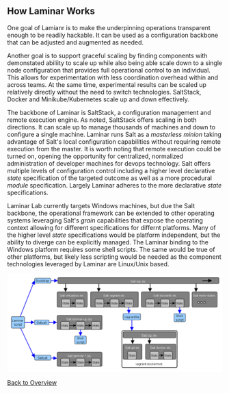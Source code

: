

## How Laminar Works

One goal of Lamianr is to make the underpinning operations transparent enough to be readily hackable. It can be used as a configuration backbone that can be adjusted and augmented as needed.

Another goal is to support graceful scaling by finding components with demonstated abiliity to scale up while also being able scale down to a single node configuration that provides full operational control to an individual.  This allows for experimentation with less coordination overhead within and across teams.  At the same time, experimental results can be scaled up relatively directly without the need to switch technologies.   SaltStack, Docker and Minikube/Kubernetes scale up and down effectively.  

The backbone of Laminar is SaltStack, a configuration management and remote execution engine. As noted, SaltStack offers scaling in both directions.  It can scale up to manage thousands of machines and down to configure a single machine.  Laminar runs Salt as a *masterless minion* taking advantage of Salt's local configuration capabilities without requiring remote execution from the master.  It is worth noting that remote execution could be turned on, opening the opportunity for centralized, normalized administration of developer machines for devops technology.  Salt offers multiple levels of configuration control including a higher level declarative *state* specification of the targeted outcome as well as a more procedural *module* specification.  Largely Laminar adheres to the more declarative *state* specifications.

Laminar Lab currently targets Windows machines, but due the Salt backbone, the operational framework can be extended to other operating systems leveraging Salt's *grain* capabilities that expose the operating context allowing for different specifications for differnt platforms. Many of the higher level *state* specifications would be platform independent, but the ability to diverge can be explicitly managed.  The Laminar binding to the Windows platform requires some shell scripts.  The same would be true of other platforms, but likely less scripting would be needed as the component technologies leveraged by Laminar are Linux/Unix based.






![Salt Backbone](images/salt-super-struct.png)


[Back to Overview](index.md)
